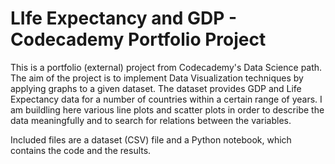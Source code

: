 # LIfe Expectancy and GDP - Codecademy Portfolio Project

This is a portfolio (external) project from Codecademy's Data Science path. The aim of the project is to implement Data Visualization techniques by applying graphs to a given dataset. The dataset provides GDP and Life Expectancy data for a number of countries within a certain range of years. I am buildling here various line plots and scatter plots in order to describe the data meaningfully and to search for relations between the variables.  

Included files are a dataset (CSV) file and a Python notebook, which contains the code and the results.

